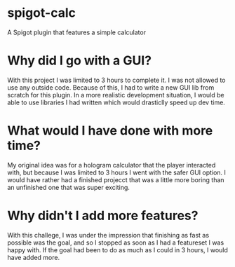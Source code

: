 # spigot-calc
A Spigot plugin that features a simple calculator

# Why did I go with a GUI?
With this project I was limited to 3 hours to complete it. I was not allowed to use any outside code. 
Because of this, I had to write a new GUI lib from scratch for this plugin. In a more realistic development
situation, I would be able to use libraries I had written which would drasticlly speed up dev time.

# What would I have done with more time?
My original idea was for a hologram calculator that the player interacted with, but because I was limited to 3
hours I went with the safer GUI option. I would have rather had a finished projecct that was a little more boring
than an unfinished one that was super exciting.

# Why didn't I add more features?
With this challege, I was under the impression that finishing as fast as possible was the goal, and so I stopped as soon 
as I had a featureset I was happy with. If the goal had been to do as much as I could in 3 hours, I would have added more.
